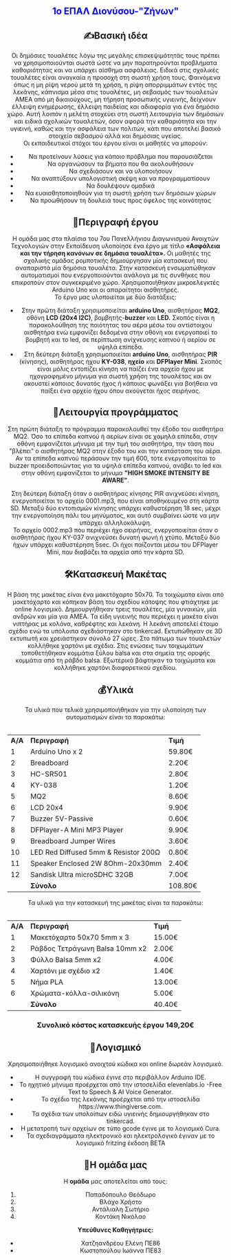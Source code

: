 <font color="blue"><center><h2>1ο ΕΠΑΛ Διονύσου-"Ζήνων"</h2><center></font>

<h2>&#9997;Βασική ιδέα</h2>

Οι δημόσιες τουαλέτες λόγω της μεγάλης επισκεψιμότητάς τους πρέπει να χρησιμοποιούνται σωστά ώστε να μην παρατηρούνται προβλήματα καθαριότητας και να υπάρχει αίσθημα ασφάλειας. Ειδικά στις σχολικές τουαλέτες είναι αναγκαία η προσοχή στη σωστή χρήση τους. 
Φαινόμενα όπως η μη ρίψη νερού μετά τη χρήση, η ρίψη απορριμμάτων εντός της λεκάνης, κάπνισμα μέσα στις τουαλέτες, μη σεβασμός των τουαλετών ΑΜΕΑ από μη δικαιούχους, μη τήρηση προσωπικής υγιεινής, δείχνουν έλλειψη ενημέρωσης, έλλειψη παιδείας και αδιαφορία για ένα δημόσιο χώρο.
Αυτή λοιπόν η μελέτη στοχεύει στη σωστή λειτουργία των δημόσιων και ειδικά σχολικών τουαλετών, όσον αφορά την καθαριότητα και την υγιεινή, καθώς και την ασφάλεια των πολιτών, κάτι που αποτελεί βασικό στοιχείο σεβασμού αλλά και δημόσιας υγείας. <br>
Οι εκπαιδευτικοί στόχοι του έργου είναι οι μαθητές να μπορούν:<ul>
<li>Να προτείνουν λύσεις για κάποιο πρόβλημα που παρουσιάζεται
<li>Να οργανώσουν τα βήματα που θα ακολουθήσουν
<li>Να σχεδιάσουν και να υλοποιήσουν
<li>Να αναπτύξουν υπολογιστική σκέψη και να προγραμματίσουν
<li>Να δουλέψουν ομαδικά
<li>Να ευαισθητοποιηθούν για τη σωστή χρήση των δημόσιων χώρων
<li>Να προωθήσουν τη δουλειά τους προς όφελος της κοινότητας</ul>

<h2>&#128195;Περιγραφή έργου</h2>

Η ομάδα μας στα πλαίσια του 7ου Πανελλήνιου Διαγωνισμού Ανοιχτών Τεχνολογιών στην Εκπαίδευση υλοποίησε ένα έργο με τίτλο <b>«Ασφάλεια και την τήρηση κανόνων σε δημόσια τουαλέτα».</b>
Οι μαθητές της σχολικής ομάδας ρομποτικής δημιούργησαν μία κατασκευή που αναπαριστά μία δημόσια τουαλέτα. Στην κατασκευή ενσωματώθηκαν αυτοματισμοί που ενεργοποιούνται ανάλογα με τις συνθήκες που επικρατούν στον συγκεκριμένο χώρο. Χρησιμοποιήθηκαν μικροελεγκτές Arduino Uno και οι απαραίτητοι αισθητήρες. <br>
Το έργο μας υλοποιείται με δύο διατάξεις:<br>
<ul><li>	Στην πρώτη διάταξη χρησιμοποιείται <b>arduino Uno</b>,  αισθητήρας <b>MQ2</b>, οθόνη <b>LCD (20x4 I2C)</b>, βομβητής-<b>buzzer</b> και <b>LED.</b> Σκοπός είναι η παρακολούθηση της ποιότητας του αέρα μέσω του αντίστοιχου αισθητήρα ενώ εμφανίζει δεδομένα στην οθόνη και ενεργοποιεί το βομβητή και το led, σε περίπτωση ανίχνευσης καπνού ή αερίου σε υψηλά επίπεδα.

<li>Στη δεύτερη διάταξη χρησιμοποιείται <b>arduino Uno</b>,  αισθητήρας <b>PIR</b> (κίνησης), αισθητήρας ήχου <b>KY-038</b>, <b>ηχείο</b> και <b>DFPlayer Mini</b>. Σκοπός είναι μόλις εντοπίζει κίνηση να παίζει ένα αρχείο ήχου με ηχογραφημένο μήνυμα για σωστή χρήση της τουαλέτας και αν ακουστεί κάποιος δυνατός ήχος ή κάποιος φωνάξει για βοήθεια να παίξει ένα αρχείο ήχου όπου ακούγεται ήχος σειρήνας. </li></ul>

<h2>&#128209;Λειτουργία προγράμματος</h2>
Στη πρώτη διάταξη το πρόγραμμα παρακολουθεί την έξοδο του αισθητήρα MQ2. Όσο τα επίπεδα καπνού ή αερίων είναι σε χαμηλά επίπεδα, στην οθόνη εμφανίζεται μήνυμα με την τιμή του αισθητήρα, την τάση που "βλέπει" ο αισθητήρας MQ2 στην έξοδο του και την κατάσταση του αέρα. <br>Αν τα επίπεδα καπνού περάσουν την τιμή 600, τότε ενεργοποιείται το buzzer προειδοποιώντας για τα υψηλά επίπεδα καπνού, ανάβει το led και στην οθόνη εμφανίζεται το μήνυμα <b>"HIGH SMOKE INTENSITY BE AWARE"</b>.<p>
Στη δεύτερη διάταξη όταν ο αισθητήρας κίνησης PIR ανιχνεύσει κίνηση, ενεργοποιείται το αρχείο 0001.mp3, που είναι αποθηκευμένο στη κάρτα SD. Μεταξύ δύο εντοπισμών κίνησης υπάρχει καθυστέρηση 18 sec, μέχρι την ενεργοποίηση πάλι του μηνύματος, και αυτό συμβαίνει ώστε να μην υπάρχει αλληλοκάλυψη.<br>
Το αρχείο 0002.mp3 που περιέχει ήχο σειρήνας, ενεργοποιείται όταν ο αισθητήρας ήχου KY-037 ανιχνεύσει δυνατή φωνή ή χτύπο. Μεταξύ δύο ήχων υπάρχει καθυστέρηση 5sec. Οι ήχοι παίζονται μέσω του DFPlayer Mini, που διαβάζει τα αρχεία από την κάρτα SD.

<h2>&#128736;Κατασκευή Μακέτας</h2>
Η βάση της μακέτας είναι ένα μακετόχαρτο 50x70. Τα τοιχώματα είναι από μακετόχαρτο και κόπηκαν βάση του σχεδίου κάτοψης που φτιάχτηκε με online λογισμικό. Δημιουργήθηκαν τρεις τουαλέτες, μία γυναικών, μία ανδρών και μία για ΑΜΕΑ. Τα είδη υγιεινής που περιέχει η μακέτα είναι νιπτήρας με κολόνα, καθρέφτης και λεκάνη. Η λεκάνη αποτελεί έτοιμο σχέδιο ενώ τα υπόλοιπα σχεδιάστηκαν στο tinkercad. Εκτυπώθηκαν σε 3D εκτυπωτή και χρειάστηκαν σύνολο 27 ώρες. Στο πάτωμα των τουαλετών κολλήθηκε χαρτόνι με σχέδια. Στις ενώσεις των τοιχωμάτων τοποθετήθηκαν κομμάτια ξύλου balsa και στα σημεία της οροφής κομμάτια από τη ράβδο balsa. Εξωτερικά βάφτηκαν τα τοιχώματα και κολλήθηκε χαρτόνι διαφορετικού σχεδίου.<br>

<h2>&#128176;Υλικά</h2>
Τα υλικά που τελικά χρησιμοποιήθηκαν για την υλοποίηση των αυτοματισμών είναι τα παρακάτω:<br><br>
<table>
<tr><td><b>Α/Α</b></td><td><b>Περιγραφή</b></td><td><b>Τιμή</b></td></tr>
<tr><td>1</td><td>Arduino Uno x 2</td><td>59.80€</td></tr>
<tr><td>2</td><td>Breadboard</td><td>2.20€</td></tr>
<tr><td>3</td><td>HC-SR501</td><td>2.80€</td></tr>
<tr><td>4</td><td>KY-038</td><td>1.20€</td></tr>
<tr><td>5</td><td>MQ2</td><td>8.60€</td></tr>
<tr><td>6</td><td>LCD 20x4</td><td>9.90€</td></tr>
<tr><td>7</td><td>Buzzer 5V-Passive</td><td>0.60€</td></tr>
<tr><td>8</td><td>DFPlayer-A Mini MP3 Player</td><td>9.90€</td></tr>
<tr><td>9</td><td>Breadboard Jumper Wires</td><td>3.60€</td></tr>
<tr><td>10</td><td>LED Red Diffused 5mm & Resistor 200Ω</td><td>0.80€</td></tr>
<tr><td>11</td><td>Speaker Enclosed 2W 8Ohm-20x30mm</td><td>2.40€</td></tr>
<tr><td>12</td><td>Sandisk Ultra microSDHC 32GB</td><td>7.00€</td></tr>
<tr><td></td><td><b>Σύνολο</b></td><td>108.80€</td></tr> 
</table>
Τα υλικά για την κατασκευή της μακέτας είναι τα παρακάτω:<br><br>
<table>
<tr><td><b>Α/Α</b></td><td><b>Περιγραφή</b></td><td><b>Τιμή</b></td></tr>
<tr><td>1</td><td>Μακετόχαρτο 50x70 5mm x 3</td><td>15.00€</td></tr>
<tr><td>2</td><td>Ράβδος Τετράγωνη Balsa 10mm x2</td><td>2.00€</td></tr>
<tr><td>3</td><td>Φύλλο Balsa 5mm x2</td><td>4.00€</td></tr>
<tr><td>4</td><td>Χαρτόνι με σχέδιο x2</td><td>1.40€</td></tr>
<tr><td>5</td><td>Νήμα PLA</td><td>13.00€</td></tr>
<tr><td>6</td><td>Χρώματα-κόλλα-σιλικόνη</td><td>5.00€</td></tr>
<tr><td></td><td><b>Σύνολο</b></td><td>40.40€</td></tr> 
</table>
<h3><b>Συνολικό κόστος κατασκευής έργου 149,20€</b></h3>

<h2>&#128190;Λογισμικό</h2>
Χρησιμοποιήθηκε λογισμικό ανοιχτού κώδικα και online δωρεάν λογισμικό.<br><ul>
<li>Η συγγραφή του κώδικα έγινε στο περιβάλλον Arduino IDE.
<li>Το ηχητικό μήνυμα προέρχεται από την ιστοσελίδα elevenlabs.io -Free Text to Speech & AI Voice Generator.
<li>Το σχέδιο της λεκάνης προέρχεται από την ιστοσελίδα https://www.thingiverse.com.
<li>Τα σχέδια των υπολοίπων ειδώ υγιεινής δημιουργήθηκαν στο tinkercad.
<li>Η μετατροπή των αρχείων σε τύπο gcode έγινε με το λογισμικό Cura.
<li>Τα σχεδιαγράμματα ηλεκτρονικό και ηλεκτρολογικό έγιναν με το λογισμικό fritzing έκδοση BETA</ul>

<h2>&#127886;Η ομάδα μας</h2>
Η <b>ομάδα</b> μας αποτελείται από τους:
<ol><li>Παπαδόπουλο Θεόδωρο
<li>Βλάχο Χρήστο
<li>Αντάλιαλη Σωτήριο
<li>Κοντάκη Νικόλαο
</ol>
<b>Υπεύθυνες Καθηγήτριες:</b>
<ul><li>Χατζηανδρέου Ελένη ΠΕ86
<li>Κωστοπούλου Ιωάννα ΠΕ83</ul>









